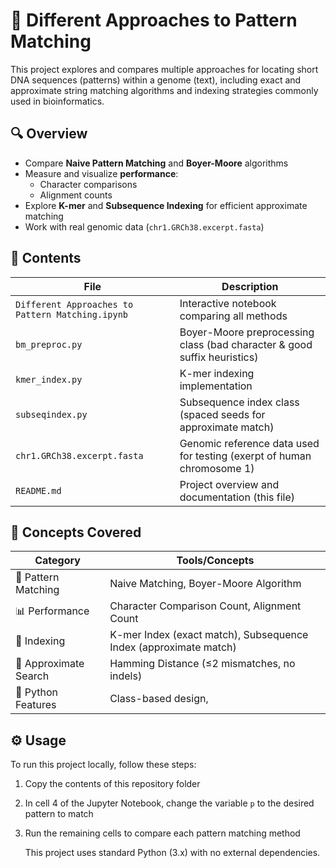 # 🧬 Different Approaches to Pattern Matching

This project explores and compares multiple approaches for locating short DNA sequences (patterns) within a genome (text), including exact and approximate string matching algorithms and indexing strategies commonly used in bioinformatics.

## 🔍 Overview

- Compare **Naive Pattern Matching** and **Boyer-Moore** algorithms
- Measure and visualize **performance**:
  - Character comparisons
  - Alignment counts
- Explore **K-mer** and **Subsequence Indexing** for efficient approximate matching
- Work with real genomic data (`chr1.GRCh38.excerpt.fasta`)

## 📁 Contents

| File                                  | Description                                                                 |
|---------------------------------------|-----------------------------------------------------------------------------|
| `Different Approaches to Pattern Matching.ipynb` | Interactive notebook comparing all methods                                  |
| `bm_preproc.py`                      | Boyer-Moore preprocessing class (bad character & good suffix heuristics)    |
| `kmer_index.py`                      | K-mer indexing implementation                                               |
| `subseqindex.py`                     | Subsequence index class (spaced seeds for approximate match)                |
| `chr1.GRCh38.excerpt.fasta`          | Genomic reference data used for testing (exerpt of human chromosome 1)     |                                        |
| `README.md`                         | Project overview and documentation (this file)                              |

## 🧠 Concepts Covered

| Category              | Tools/Concepts                                                  |
|----------------------|-----------------------------------------------------------------|
| 🔡 Pattern Matching   | Naive Matching, Boyer-Moore Algorithm                           |
| 📊 Performance        | Character Comparison Count, Alignment Count                    |
| 🧬 Indexing           | K-mer Index (exact match), Subsequence Index (approximate match)|
| 🧪 Approximate Search | Hamming Distance (≤2 mismatches, no indels)                    |
| 🧰 Python Features    | Class-based design,

## ⚙️ Usage
To run this project locally, follow these steps:
1. Copy the contents of this repository folder
2. In cell 4 of the Jupyter Notebook, change the variable `p` to the desired pattern to match
3. Run the remaining cells to compare each pattern matching method

   This project uses standard Python (3.x) with no external dependencies.
